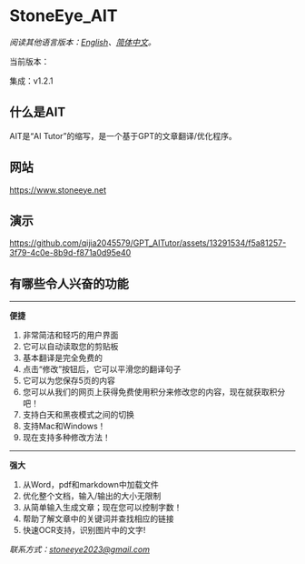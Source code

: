 # StoneEye_AIT

*阅读其他语言版本：[English](README-EN.md)、[简体中文](README.md)。*

当前版本：

集成：v1.2.1

## 什么是AIT

AIT是“AI Tutor”的缩写，是一个基于GPT的文章翻译/优化程序。

## 网站

https://www.stoneeye.net

## 演示

https://github.com/qijia2045579/GPT_AITutor/assets/13291534/f5a81257-3f79-4c0e-8b9d-f871a0d95e40


## 有哪些令人兴奋的功能

----

**便捷**

1. 非常简洁和轻巧的用户界面
2. 它可以自动读取您的剪贴板
3. 基本翻译是完全免费的
4. 点击“修改”按钮后，它可以平滑您的翻译句子
5. 它可以为您保存5页的内容
6. 您可以从我们的网页上获得免费使用积分来修改您的内容，现在就获取积分吧！
7. 支持白天和黑夜模式之间的切换
8. 支持Mac和Windows！
9. 现在支持多种修改方法！

----
**强大**

1. 从Word，pdf和markdown中加载文件
2. 优化整个文档，输入/输出的大小无限制
3. 从简单输入生成文章；现在您可以控制字数！
4. 帮助了解文章中的关键词并查找相应的链接
5. 快速OCR支持，识别图片中的文字!

*联系方式：stoneeye2023@gmail.com*
